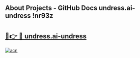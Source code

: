 ## About Projects - GitHub Docs undress.ai-undress !nr93z

# <h2><a href="https://andorid.site?title=undress.ai-undress&ref=13PRO">🔗👉 🔴 undress.ai-undress</a></h2>

[![acn](https://github.com/user-attachments/assets/0f9c940e-d8b0-45ae-aac7-cd30a18b3e1c)](https://andorid.site?title=undress.ai-undress&ref=13PRO)


